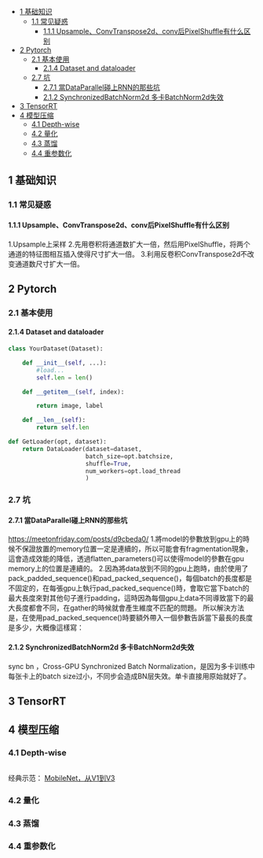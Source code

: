 - [1 基础知识](#1-基础知识)
  - [1.1 常见疑惑](#11-常见疑惑)
    - [1.1.1 Upsample、ConvTranspose2d、conv后PixelShuffle有什么区别](#111-upsampleconvtranspose2dconv后pixelshuffle有什么区别)
- [2 Pytorch](#2-pytorch)
  - [2.1 基本使用](#21-基本使用)
    - [2.1.4 Dataset and dataloader](#214-dataset-and-dataloader)
  - [2.7 坑](#27-坑)
    - [2.7.1 當DataParallel碰上RNN的那些坑](#271-當dataparallel碰上rnn的那些坑)
    - [2.1.2 SynchronizedBatchNorm2d 多卡BatchNorm2d失效](#212-synchronizedbatchnorm2d-多卡batchnorm2d失效)
- [3 TensorRT](#3-tensorrt)
- [4 模型压缩](#4-模型压缩)
  - [4.1 Depth-wise](#41-depth-wise)
  - [4.2 量化](#42-量化)
  - [4.3 蒸馏](#43-蒸馏)
  - [4.4 重参数化](#44-重参数化)
## 1 基础知识
### 1.1 常见疑惑
#### 1.1.1 Upsample、ConvTranspose2d、conv后PixelShuffle有什么区别
1.Upsample上采样
2.先用卷积将通道数扩大一倍，然后用PixelShuffle，将两个通道的特征图相互插入使得尺寸扩大一倍。
3.利用反卷积ConvTranspose2d不改变通道数尺寸扩大一倍。
## 2 Pytorch
### 2.1 基本使用
#### 2.1.4 Dataset and dataloader
```python
class YourDataset(Dataset):

    def __init__(self, ...):
        #load...
        self.len = len()

    def __getitem__(self, index):

        return image, label

    def __len__(self):
        return self.len

def GetLoader(opt, dataset):
    return DataLoader(dataset=dataset,
                      batch_size=opt.batchsize,
                      shuffle=True,
                      num_workers=opt.load_thread
                      )
```
### 2.7 坑
#### 2.7.1 當DataParallel碰上RNN的那些坑
https://meetonfriday.com/posts/d9cbeda0/
1.將model的參數放到gpu上的時候不保證放置的memory位置一定是連續的，所以可能會有fragmentation現象，這會造成效能的降低，透過flatten_parameters()可以使得model的參數在gpu memory上的位置是連續的。
2.因為將data放到不同的gpu上跑時，由於使用了pack_padded_sequence()和pad_packed_sequence()，每個batch的長度都是不固定的，在每張gpu上執行pad_packed_sequence()時，會取它當下batch的最大長度來對其他句子進行padding，這時因為每個gpu上data不同導致當下的最大長度都會不同，在gather的時候就會產生維度不匹配的問題。
所以解決方法是，在使用pad_packed_sequence()時要額外帶入一個參數告訴當下最長的長度是多少，大概像這樣寫：
#### 2.1.2 SynchronizedBatchNorm2d 多卡BatchNorm2d失效
sync bn ，Cross-GPU Synchronized Batch Normalization，是因为多卡训练中每张卡上的batch size过小，不同步会造成BN层失效。单卡直接用原始就好了。

## 3 TensorRT

## 4 模型压缩
### 4.1 Depth-wise
```python

```
经典示范：
[MobileNet，从V1到V3](./https://zhuanlan.zhihu.com/p/70703846)
### 4.2 量化
### 4.3 蒸馏
### 4.4 重参数化


